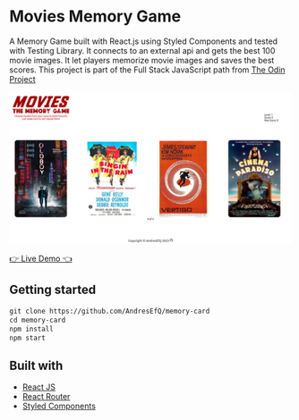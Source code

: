 # Movies Memory Game

A Memory Game built with React.js using Styled Components and tested with Testing Library. It connects to an external api and gets the best 100 movie images. It let players memorize movie images and saves the best scores.  This project is part of the Full Stack JavaScript path from [The Odin Project](https://www.theodinproject.com/paths/full-stack-javascript) 

![App Example](https://github.com/AndresEfQ/memory-card/blob/main/src/assets/images/exampleImg.png)

[:point_right: Live Demo :point_left:](https://andresefq.github.io/memory-card/)

## Getting started

```
git clone https://github.com/AndresEfQ/memory-card
cd memory-card
npm install
npm start
```

## Built with

- [React JS](https://react.dev/)
- [React Router](https://reactrouter.com/en/main)
- [Styled Components](https://styled-components.com/)
